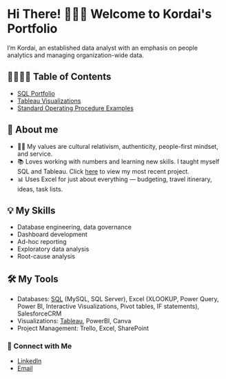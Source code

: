 # Hi There! 👩🏾‍💻 Welcome to Kordai's Portfolio

I’m Kordai, an established data analyst with an emphasis on people analytics and managing organization-wide data.

## 🫱🏾‍🫲🏼 Table of Contents
- [SQL Portfolio](https://github.com/naakordaiaddy/SQL-Portfolio-Projects)
- [Tableau Visualizations](https://github.com/naakordaiaddy/Tableau/blob/main/README.md)
- [Standard Operating Procedure Examples](https://github.com/naakordaiaddy/Standard-Operating-Procedures)

## 🌟 About me

- 🫶🏾 My values are cultural relativism, authenticity, people-first mindset, and service.
- 📚 Loves working with numbers and learning new skills. I taught myself SQL and Tableau. Click [here](https://github.com/naakordaiaddy/SQL-Portfolio-Projects/tree/main/Monthly_Customer_Sales) to view my most recent project.
- 📊 Uses Excel for just about everything — budgeting, travel itinerary, ideas, task lists.

## 💡 My Skills

- Database engineering, data governance
- Dashboard development
- Ad-hoc reporting
- Exploratory data analysis
- Root-cause analysis

## 🛠️ My Tools

- Databases: [SQL](https://github.com/naakordaiaddy/SQL) (MySQL, SQL Server), Excel (XLOOKUP, Power Query, Power BI, Interactive Visualizations, Pivot tables, IF statements), SalesforceCRM
- Visualizations: [Tableau](https://public.tableau.com/app/profile/kordai), PowerBI, Canva
- Project Management: Trello, Excel, SharePoint

### 🧩 Connect with Me

- [LinkedIn](https://www.linkedin.com/in/kordai)
- [Email](mailto:naakordaiaddy28@gmail.com)
